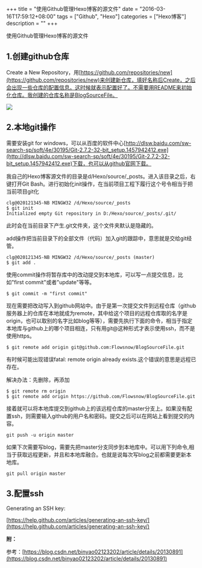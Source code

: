 +++
title = "使用Github管理Hexo博客的源文件"
date = "2016-03-16T17:59:12+08:00"
tags = ["Github", "Hexo"]
categories = ["Hexo博客"]
description = ""
+++


使用Github管理Hexo博客的源文件

## 1.创建github仓库

Create a New Repository，用[https://github.com/repositories/new](https://github.com/repositories/new)来创建新仓库，填好名称后Create，之后会出现一些仓库的配置信息。这时候就表示配置好了。不需要用README来初始化仓库。我创建的仓库名称是BlogSourceFile。

![](https://flowsnow.oss-cn-shanghai.aliyuncs.com/history/github%E5%88%9B%E5%BB%BA%E4%BB%93%E5%BA%93.png)

<!--more-->

## 2.本地git操作

需要安装git for windows，可以从百度的软件中心[http://dlsw.baidu.com/sw-search-sp/soft/4e/30195/Git-2.7.2-32-bit_setup.1457942412.exe](http://dlsw.baidu.com/sw-search-sp/soft/4e/30195/Git-2.7.2-32-bit_setup.1457942412.exe)下载，也可以从github官网下载。

我自己的Hexo博客源文件的目录是d/Hexo/source/_posts。进入该目录之后，右键打开Git Bash。进行初始化init操作，在当前项目工程下履行这个号令相当于把当前项目git化

```
clg@020121345-NB MINGW32 /d/Hexo/source/_posts
$ git init
Initialized empty Git repository in D:/Hexo/source/_posts/.git/
```

此时会在当前目录下产生.git文件夹，这个文件夹默认是隐藏的。

add操作把当前目录下的全部文件（代码）加入git的跟踪中，意思就是交给git经管。

```
clg@020121345-NB MINGW32 /d/Hexo/source/_posts (master)
$ git add .
```

使用commit操作将暂存库中的改动提交到本地库，可以写一点提交信息，比如"first commit"或者"update"等等。

```
$ git commit -m "first commit"
```

现在需要把改动写入到github网站中。由于是第一次提交文件到远程仓库（github服务器上的仓库在本地就成为remote，其中给这个项目的远程仓库取的名字是origin，也可以取别的名字比如blog等等），需要先执行下面的命令，相当于指定本地库与github上的哪个项目相连，只有用git@这种形式才表示使用ssh，而不是使用https。

```
$ git remote add origin git@github.com:Flowsnow/BlogSourceFile.git
```

有时候可能出现错误fatal: remote origin already exists.这个错误的意思是远程已存在。

解决办法：先删除，再添加

```
$ git remote rm origin
$ git remote add origin https://github.com/Flowsnow/BlogSourceFile.git
```

接着就可以将本地库提交到github上的该远程仓库的master分支上。如果没有配置ssh，则需要输入github的用户名和密码。提交之后可以在网站上看到提交的内容。

```
git push -u origin master
```

如果下次需要写blog，需要先把master分支同步到本地库中。可以用下列命令,相当于获取远程更新，并且和本地库融合。也就是说每次写blog之前都需要更新本地库。

```
git pull origin master
```

## 3.配置ssh

Generating an SSH key:

[https://help.github.com/articles/generating-an-ssh-key/](https://help.github.com/articles/generating-an-ssh-key/)

**附：**

参考：[https://blog.csdn.net/binyao02123202/article/details/20130891](https://blog.csdn.net/binyao02123202/article/details/20130891)